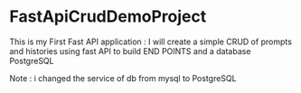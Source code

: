 # FastApiCrudDemoProject
This is my First Fast API application : 
I will create a simple CRUD of prompts and histories using fast API to build END POINTS and a database PostgreSQL 

Note : 
i changed the service of db from mysql to PostgreSQL 